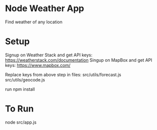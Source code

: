 # Node Weather App
Find weather of any location


# Setup
Signup on Weather Stack and get API keys: https://weatherstack.com/documentation
Singup on MapBox and get API keys: https://www.mapbox.com/

Replace keys from above step in files: 
src/utils/forecast.js
src/utils/geocode.js

run npm install


# To Run
node src/app.js
